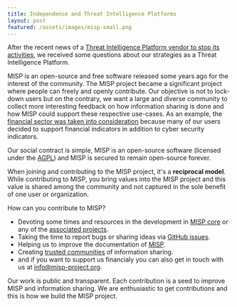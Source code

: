 ```yaml
---
title: Independence and Threat Intelligence Platforms
layout: post
featured: /assets/images/misp-small.png
---
```


After the recent news of a [Threat Intelligence Platform vendor to stop its activities](http://soltra.com/en/articles/soltra-wind-down/), we received some questions about our strategies as a Threat Intelligence Platform.

MISP is an open-source and free software released some years ago for the interest of the community. The MISP project became a significant project
where people can freely and openly contribute. Our objective is not to lock-down users but on the contrary, we want a large and diverse community to collect
more interesting feedback on how information sharing is done and how MISP could support these respective use-cases. As an example, the [financial sector was taken into consideration](https://www.circl.lu/assets/files/MISP-financial-sector-infosharing.pdf) because many of our users decided to support financial indicators in addition to cyber security indicators.

Our social contract is simple, MISP is an open-source software (licensed under the [AGPL](https://www.gnu.org/licenses/agpl-3.0.en.html)) and MISP is secured to remain open-source forever.

When joining and contributing to the MISP project, it's a **reciprocal model**. While contributing to MISP, you bring values into the MISP project and this value is shared among the community and not captured in the sole benefit of one user or organization.

How can you contribute to MISP?

 - Devoting some times and resources in the development in [MISP core](https://github.com/MISP/MISP) or any of the [associated projects](https://github.com/MISP).
 - Taking the time to report bugs or sharing ideas via [GitHub issues](https://github.com/MISP/MISP/issues/).
 - Helping us to improve the documentation of [MISP](https://github.com/MISP/misp-book).
 - Creating [trusted communities](http://www.misp-project.org/communities/) of information sharing.
 - and if you want to support us financialy you can also get in touch with us at info@misp-project.org.

Our work is public and transparent. Each contribution is a seed to improve MISP and information sharing. We are enthusiastic to get contributions and this is how we build the MISP project.


